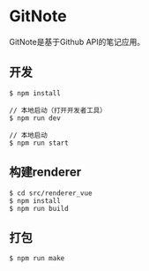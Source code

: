 # GitNote

GitNote是基于Github API的笔记应用。  

## 开发  
```
$ npm install

// 本地启动（打开开发者工具）
$ npm run dev

// 本地启动
$ npm run start
```

## 构建renderer   
```
$ cd src/renderer_vue
$ npm install
$ npm run build
```

## 打包  
```
$ npm run make
```
